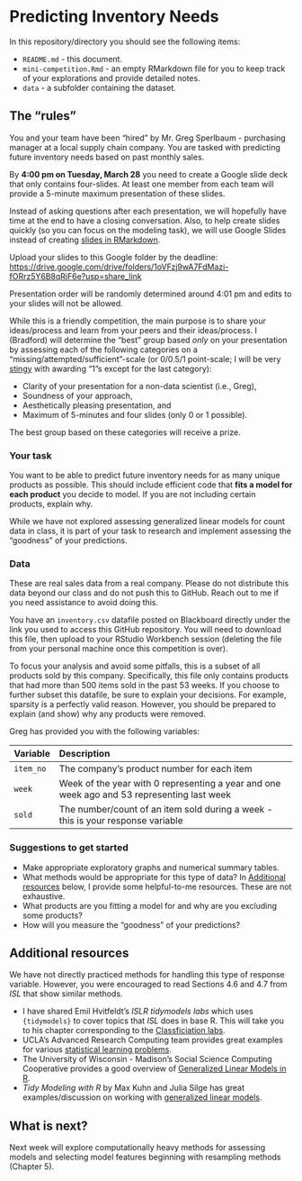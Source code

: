 Predicting Inventory Needs
================

In this repository/directory you should see the following items:

- `README.md` - this document.
- `mini-competition.Rmd` - an empty RMarkdown file for you to keep track
  of your explorations and provide detailed notes.
- `data` - a subfolder containing the dataset.

## The “rules”

You and your team have been “hired” by Mr. Greg Sperlbaum - purchasing
manager at a local supply chain company. You are tasked with predicting
future inventory needs based on past monthly sales.

By **4:00 pm on Tuesday, March 28** you need to create a Google slide
deck that only contains four-slides. At least one member from each team
will provide a 5-minute maximum presentation of these slides.

Instead of asking questions after each presentation, we will hopefully
have time at the end to have a closing conversation. Also, to help
create slides quickly (so you can focus on the modeling task), we will
use Google Slides instead of creating [slides in
RMarkdown](https://rmarkdown.rstudio.com/lesson-11.html).

Upload your slides to this Google folder by the deadline:
<https://drive.google.com/drive/folders/1oVFzj9wA7FdMazi-fORrz5Y6B8qRjF6e?usp=share_link>

Presentation order will be randomly determined around 4:01 pm and edits
to your slides will not be allowed.

While this is a friendly competition, the main purpose is to share your
ideas/process and learn from your peers and their ideas/process. I
(Bradford) will determine the “best” group based *only* on your
presentation by assessing each of the following categories on a
“missing/attempted/sufficient”-scale (or 0/0.5/1 point-scale; I will be
very [stingy](https://www.merriam-webster.com/dictionary/stingy) with
awarding “1”s except for the last category):

- Clarity of your presentation for a non-data scientist (i.e., Greg),
- Soundness of your approach,
- Aesthetically pleasing presentation, and
- Maximum of 5-minutes and four slides (only 0 or 1 possible).

The best group based on these categories will receive a prize.

### Your task

You want to be able to predict future inventory needs for as many unique
products as possible. This should include efficient code that **fits a
model for each product** you decide to model. If you are not including
certain products, explain why.

While we have not explored assessing generalized linear models for count
data in class, it is part of your task to research and implement
assessing the “goodness” of your predictions.

### Data

These are real sales data from a real company. Please do not distribute
this data beyond our class and do not push this to GitHub. Reach out to
me if you need assistance to avoid doing this.

You have an `inventory.csv` datafile posted on Blackboard directly under
the link you used to access this GitHub repository. You will need to
download this file, then upload to your RStudio Workbench session
(deleting the file from your personal machine once this competition is
over).

To focus your analysis and avoid some pitfalls, this is a subset of all
products sold by this company. Specifically, this file only contains
products that had more than 500 items sold in the past 53 weeks. If you
choose to further subset this datafile, be sure to explain your
decisions. For example, sparsity is a perfectly valid reason. However,
you should be prepared to explain (and show) why any products were
removed.

Greg has provided you with the following variables:

| Variable  | Description                                                                                |
|:----------|:-------------------------------------------------------------------------------------------|
| `item_no` | The company’s product number for each item                                                 |
| `week`    | Week of the year with 0 representing a year and one week ago and 53 representing last week |
| `sold`    | The number/count of an item sold during a week - this is your response variable            |

### Suggestions to get started

- Make appropriate exploratory graphs and numerical summary tables.
- What methods would be appropriate for this type of data? In
  [Additional resources](#additional-resources) below, I provide some
  helpful-to-me resources. These are not exhaustive.
- What products are you fitting a model for and why are you excluding
  some products?
- How will you measure the “goodness” of your predictions?

## Additional resources

We have not directly practiced methods for handling this type of
response variable. However, you were encouraged to read Sections 4.6 and
4.7 from *ISL* that show similar methods.

- I have shared Emil Hvitfeldt’s *ISLR tidymodels labs* which uses
  `{tidymodels}` to cover topics that *ISL* does in base R. This will
  take you to his chapter corresponding to the [Classficiation
  labs](https://emilhvitfeldt.github.io/ISLR-tidymodels-labs/04-classification.html).
- UCLA’s Advanced Research Computing team provides great examples for
  various [statistical learning
  problems](https://stats.oarc.ucla.edu/other/dae/).
- The University of Wisconsin - Madison’s Social Science Computing
  Cooperative provides a good overview of [Generalized Linear Models in
  R](https://sscc.wisc.edu/sscc/pubs/glm-r/index.html).
- *Tidy Modeling with R* by Max Kuhn and Julia Silge has great
  examples/discussion on working with [generalized linear
  models](https://www.tmwr.org/inferential.html).

## What is next?

Next week will explore computationally heavy methods for assessing
models and selecting model features beginning with resampling methods
(Chapter 5).
